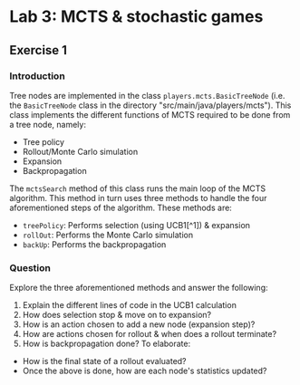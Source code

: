 # Lab 3: MCTS & stochastic games
## Exercise 1
### Introduction
Tree nodes are implemented in the class `players.mcts.BasicTreeNode` (i.e. the `BasicTreeNode` class in the directory "src/main/java/players/mcts"). This class implements the different functions of MCTS required to be done from a tree node, namely:

- Tree policy
- Rollout/Monte Carlo simulation
- Expansion
- Backpropagation

The `mctsSearch` method of this class runs the main loop of the MCTS algorithm. This method in turn uses three methods to handle the four aforementioned steps of the algorithm. These methods are:

- `treePolicy`: Performs selection (using UCB1[^1]) & expansion
- `rollOut`: Performs the Monte Carlo simulation
- `backUp`: Performs the backpropagation

### Question
Explore the three aforementioned methods and answer the following:

1. Explain the different lines of code in the UCB1 calculation
2. How does selection stop & move on to expansion?
3. How is an action chosen to add a new node (expansion step)?
4. How are actions chosen for rollout & when does a rollout terminate?
5. How is backpropagation done? To elaborate:
  - How is the final state of a rollout evaluated?
  - Once the above is done, how are each node's statistics updated?
